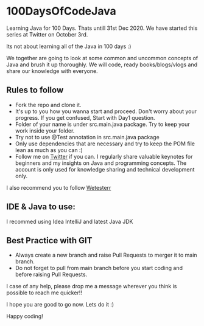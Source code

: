 # 100DaysOfCodeJava
Learning Java for 100 Days. Thats untill 31st Dec 2020. We have started this series at Twitter on October 3rd.

Its not about learning all of the Java in 100 days :)

We together are going to look at some common and uncommon concepts of Java and brush it up thoroughly. We will code, ready books/blogs/vlogs and share our knowledge with everyone.

## Rules to follow
* Fork the repo and clone it.
* It's up to you how you wanna start and proceed. Don't worry about your progress. If you get confused, Start with Day1 question.
* Folder of your name is under src.main.java package. Try to keep your work inside your folder.
* Try not to use @Test annotation in src.main.java package
* Only use dependencies that are necessary and try to keep the POM file lean as much as you can :)
* Follow me on [Twitter](https://twitter.com/AskAkshat) if you can. I regularly share valuable keynotes for beginners and my insights on Java and programming concepts. The account is only used for knowledge sharing and technical development only.

I also recommend you to follow [Wetesterr](https://twitter.com/wetesterr)

## IDE & Java to use:
I recommed using Idea IntelliJ and latest Java JDK

## Best Practice with GIT
* Always create a new branch and raise Pull Requests to merger it to main branch.
* Do not forget to pull from main branch before you start coding and before raising Pull Requests.

I case of any help, please drop me a message wherever you think is possible to reach me quicker!!


I hope you are good to go now. Lets do it :)

Happy coding!
